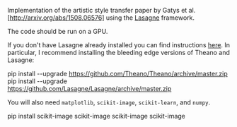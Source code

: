Implementation of the artistic style transfer paper by Gatys et al. 
[http://arxiv.org/abs/1508.06576] using the [Lasagne](http://lasagne.readthedocs.org/en/latest/) framework. 

The code should be run on a GPU. 

If you don't have Lasagne already installed you can find instructions [here](http://lasagne.readthedocs.org/en/latest/user/installation.html). 
In particular, I recommend installing the bleeding edge versions of Theano and Lasagne:

  pip install --upgrade https://github.com/Theano/Theano/archive/master.zip
  pip install --upgrade https://github.com/Lasagne/Lasagne/archive/master.zip
  
You will also need `matplotlib`, `scikit-image`, `scikit-learn`, and `numpy`. 

  pip install scikit-image scikit-image scikit-image scikit-image
  
 